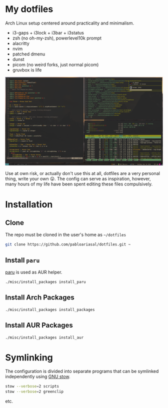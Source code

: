 # My dotfiles

Arch Linux setup centered around practicality and minimalism.

* i3-gaps + i3lock + i3bar + i3status
* zsh (no oh-my-zsh), powerlevel10k prompt
* alacritty
* nvim
* patched dmenu
* dunst
* picom (no weird forks, just normal picom)
* gruvbox is life

![](screenshot.png)

Use at own risk, or actually don't use this at all, dotfiles are a very personal thing, write your own 😛.
The config can serve as inspiration, however, many hours of my life have been spent editing these files compulsively.

# Installation

## Clone

The repo must be cloned in the user's home as `~/dotfiles`

```sh
git clone https://github.com/pabloariasal/dotfiles.git ~
```

## Install `paru`
[paru](https://github.com/Morganamilo/paru) is used as AUR helper.

```sh
./misc/install_packages install_paru
```

## Install Arch Packages
```sh
./misc/install_packages install_packages
```

## Install AUR Packages
```sh
./misc/install_packages install_aur
```

# Symlinking

The configuration is divided into separate programs that can be symlinked independently using [GNU stow](https://www.gnu.org/software/stow/).

```sh
stow --verbose=2 scripts
stow --verbose=2 greenclip
```
etc.
